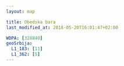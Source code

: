 ```yaml
---
layout: map

title: Obedska bara
last_modified_at: 2018-05-20T16:01:47+02:00

WDPA: [328840]
geoSrbija:
  L1_183: [11]
  L1_362: [5]
---
```

